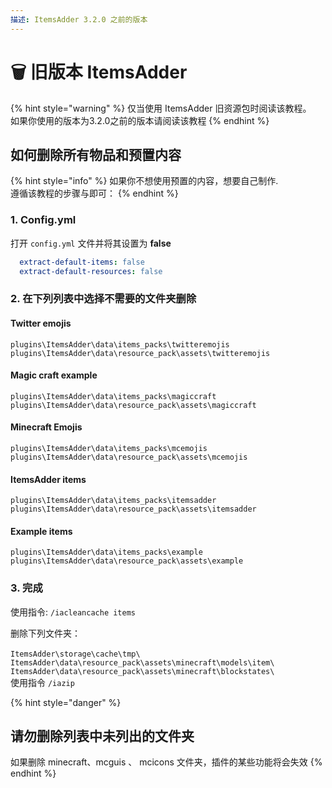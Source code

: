 ```yaml
---
描述: ItemsAdder 3.2.0 之前的版本
---
```


# 🗑 旧版本 ItemsAdder

{% hint style="warning" %}
仅当使用 ItemsAdder 旧资源包时阅读该教程。\
如果你使用的版本为3.2.0之前的版本请阅读该教程
{% endhint %}

## 如何删除所有物品和预置内容

{% hint style="info" %}
如果你不想使用预置的内容，想要自己制作.
<br>遵循该教程的步骤与即可：
{% endhint %}

### 1. Config.yml

打开 `config.yml` 文件并将其设置为 **false**

```yaml
  extract-default-items: false
  extract-default-resources: false
```

### 2. 在下列列表中选择不需要的文件夹删除

#### Twitter emojis

`plugins\ItemsAdder\data\items_packs\twitteremojis`\
`plugins\ItemsAdder\data\resource_pack\assets\twitteremojis`

#### Magic craft example

`plugins\ItemsAdder\data\items_packs\magiccraft`\
`plugins\ItemsAdder\data\resource_pack\assets\magiccraft`

#### Minecraft Emojis

`plugins\ItemsAdder\data\items_packs\mcemojis`\
`plugins\ItemsAdder\data\resource_pack\assets\mcemojis`

#### ItemsAdder items

`plugins\ItemsAdder\data\items_packs\itemsadder`\
`plugins\ItemsAdder\data\resource_pack\assets\itemsadder`

#### &#x20;Example items

`plugins\ItemsAdder\data\items_packs\example`\
`plugins\ItemsAdder\data\resource_pack\assets\example`

### 3. 完成

使用指令: `/iacleancache items`

删除下列文件夹：\
<BR>`ItemsAdder\storage\cache\tmp\` 
<BR>`ItemsAdder\data\resource_pack\assets\minecraft\models\item\` 
<BR>`ItemsAdder\data\resource_pack\assets\minecraft\blockstates\`
<BR>使用指令 `/iazip`

{% hint style="danger" %}
## 请勿删除列表中未列出的文件夹

如果删除 minecraft、mcguis 、 mcicons 文件夹，插件的某些功能将会失效
{% endhint %}


